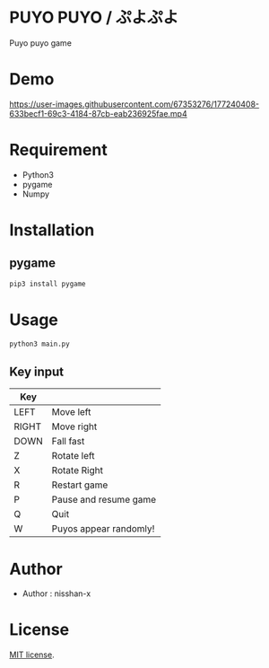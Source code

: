 # PUYO PUYO / ぷよぷよ

Puyo puyo game

# Demo

https://user-images.githubusercontent.com/67353276/177240408-633becf1-69c3-4184-87cb-eab236925fae.mp4

# Requirement

- Python3
- pygame
- Numpy

# Installation

## pygame

```bash
pip3 install pygame
```

# Usage

```bash
python3 main.py
```

## Key input

| Key   |                        |
| ----- | ---------------------- |
| LEFT  | Move left              |
| RIGHT | Move right             |
| DOWN  | Fall fast              |
| Z     | Rotate left            |
| X     | Rotate Right           |
| R     | Restart game           |
| P     | Pause and resume game  |
| Q     | Quit                   |
| W     | Puyos appear randomly! |

# Author

- Author : nisshan-x

# License

[MIT license](https://en.wikipedia.org/wiki/MIT_License).
